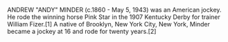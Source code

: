 ANDREW "ANDY" MINDER (c.1860 - May 5, 1943) was an American jockey. He rode the winning horse Pink Star in the 1907 Kentucky Derby for trainer William Fizer.[1] A native of Brooklyn, New York City, New York, Minder became a jockey at 16 and rode for twenty years.[2]
